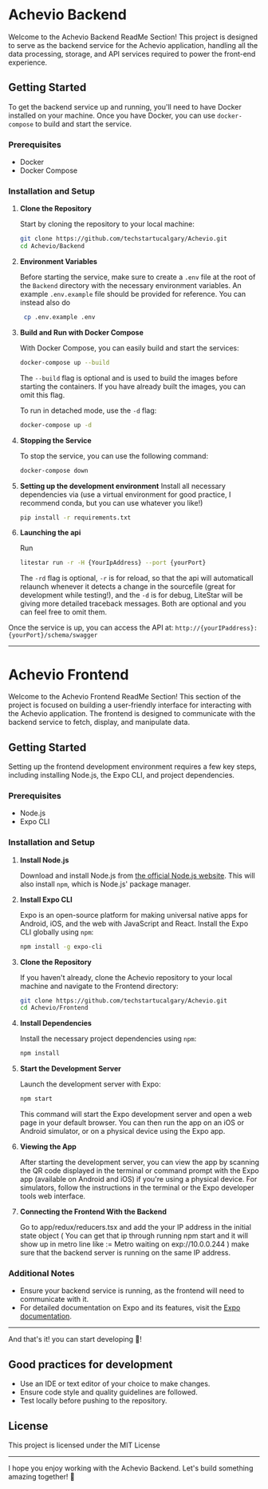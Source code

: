 # Achevio Backend

Welcome to the Achevio Backend ReadMe Section! This project is designed to serve as the backend service for the Achevio application, handling all the data processing, storage, and API services required to power the front-end experience.

## Getting Started

To get the backend service up and running, you'll need to have Docker installed on your machine. Once you have Docker, you can use `docker-compose` to build and start the service.

### Prerequisites

- Docker
- Docker Compose

### Installation and Setup

1. **Clone the Repository**

   Start by cloning the repository to your local machine:

   ```sh
   git clone https://github.com/techstartucalgary/Achevio.git
   cd Achevio/Backend
   ```

2. **Environment Variables**

   Before starting the service, make sure to create a `.env` file at the root of the `Backend` directory with the necessary environment variables. An example `.env.example` file should be provided for reference.
   You can instead also do

   ```sh
    cp .env.example .env
   ```

3. **Build and Run with Docker Compose**

   With Docker Compose, you can easily build and start the services:

   ```sh
   docker-compose up --build
   ```

   The `--build` flag is optional and is used to build the images before starting the containers. If you have already built the images, you can omit this flag.

   To run in detached mode, use the `-d` flag:

   ```sh
   docker-compose up -d
   ```

4. **Stopping the Service**

   To stop the service, you can use the following command:

   ```sh
   docker-compose down
   ```

5. **Setting up the development environment**
   Install all necessary dependencies via (use a virtual environment for good practice, I recommend conda, but you can use whatever you like!)

   ```sh
   pip install -r requirements.txt
   ```

6. **Launching the api**

   Run

   ```sh
   litestar run -r -H {YourIpAddress} --port {yourPort}
   ```

   The `-rd` flag is optional, `-r` is for reload, so that the api will automaticall relaunch whenever it detects a change in the sourcefile (great for development while testing!), and the `-d` is for debug, LiteStar will be giving more detailed traceback messages. Both are optional and you can feel free to omit them.

Once the service is up, you can access the API at: `http://{yourIPaddress}:{yourPort}/schema/swagger`

---

# Achevio Frontend

Welcome to the Achevio Frontend ReadMe Section! This section of the project is focused on building a user-friendly interface for interacting with the Achevio application. The frontend is designed to communicate with the backend service to fetch, display, and manipulate data.

## Getting Started

Setting up the frontend development environment requires a few key steps, including installing Node.js, the Expo CLI, and project dependencies.

### Prerequisites

- Node.js
- Expo CLI

### Installation and Setup

1. **Install Node.js**

   Download and install Node.js from [the official Node.js website](https://nodejs.org/). This will also install `npm`, which is Node.js' package manager.

2. **Install Expo CLI**

   Expo is an open-source platform for making universal native apps for Android, iOS, and the web with JavaScript and React. Install the Expo CLI globally using `npm`:

   ```sh
   npm install -g expo-cli
   ```

3. **Clone the Repository**

   If you haven't already, clone the Achevio repository to your local machine and navigate to the Frontend directory:

   ```sh
   git clone https://github.com/techstartucalgary/Achevio.git
   cd Achevio/Frontend
   ```

4. **Install Dependencies**

   Install the necessary project dependencies using `npm`:

   ```sh
   npm install
   ```

5. **Start the Development Server**

   Launch the development server with Expo:

   ```sh
   npm start
   ```

   This command will start the Expo development server and open a web page in your default browser. You can then run the app on an iOS or Android simulator, or on a physical device using the Expo app.

6. **Viewing the App**

   After starting the development server, you can view the app by scanning the QR code displayed in the terminal or command prompt with the Expo app (available on Android and iOS) if you're using a physical device. For simulators, follow the instructions in the terminal or the Expo developer tools web interface.

7. **Connecting the Frontend With the Backend**

   Go to app/redux/reducers.tsx and add the your IP address in the initial state object ( You can get that ip through running npm start and it will show up in metro line like :=  Metro waiting on exp://10.0.0.244 )
   make sure that the backend server is running on the same IP address.

### Additional Notes

- Ensure your backend service is running, as the frontend will need to communicate with it.
- For detailed documentation on Expo and its features, visit the [Expo documentation](https://docs.expo.dev/).

---

And that's it! you can start developing 🎉!

## Good practices for development

- Use an IDE or text editor of your choice to make changes.
- Ensure code style and quality guidelines are followed.
- Test locally before pushing to the repository.

## License

This project is licensed under the MIT License

---

I hope you enjoy working with the Achevio Backend. Let's build something amazing together! 🚀
